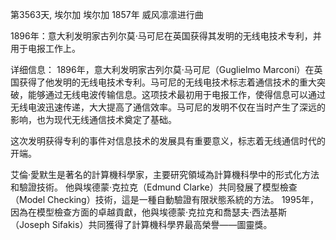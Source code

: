 第3563天, 埃尔加
埃尔加 1857年 威风凛凛进行曲 

 

1896年：意大利发明家古列尔莫·马可尼在英国获得其发明的无线电技术专利，并用于电报工作上。

详细信息：
1896年，意大利发明家古列尔莫·马可尼（Guglielmo Marconi）在英国获得了他发明的无线电技术专利。马可尼的无线电技术标志着通信技术的重大突破，能够通过无线电波传输信息。这项技术最初用于电报工作，使得信息可以通过无线电波迅速传递，大大提高了通信效率。马可尼的发明不仅在当时产生了深远的影响，也为现代无线通信技术奠定了基础。

这次发明获得专利的事件对信息技术的发展具有重要意义，标志着无线通信时代的开端。


艾倫·愛默生是著名的計算機科學家，主要研究領域為計算機科學中的形式化方法和驗證技術。
他與埃德蒙·克拉克（Edmund Clarke）共同發展了模型檢查（Model Checking）技術，這是一種自動驗證有限狀態系統的方法。
1995年，因為在模型檢查方面的卓越貢獻，他與埃德蒙·克拉克和喬瑟夫·西法基斯（Joseph Sifakis）共同獲得了計算機科學界最高榮譽——圖靈獎。
